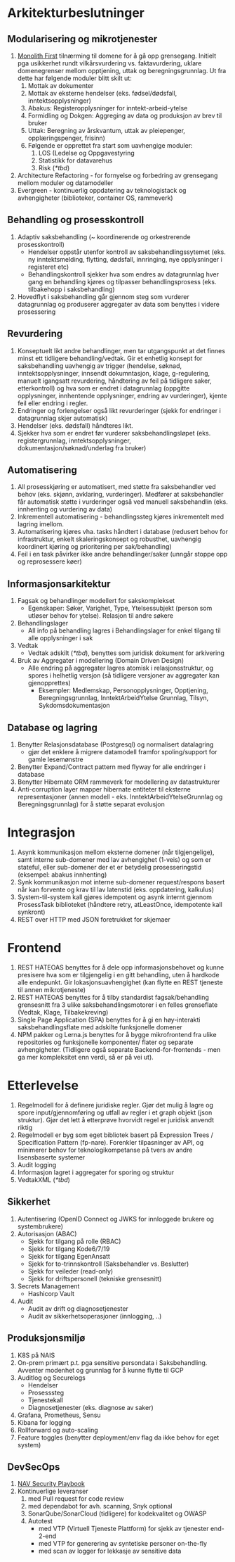 # Arkitekturbeslutninger


## Modularisering og mikrotjenester
1. [Monolith First](https://martinfowler.com/bliki/MonolithFirst.html) tilnærming til domene for å gå opp grensegang.  Initielt pga usikkerhet rundt vilkårsvurdering vs. faktavurdering, uklare domenegrenser mellom opptjening, uttak og beregningsgrunnlag.  Ut fra dette har følgende moduler blitt skilt ut:
    1. Mottak av dokumenter
    1. Mottak av eksterne hendelser (eks. fødsel/dødsfall, inntektsopplysninger)
    1. Abakus: Registeropplysninger for inntekt-arbeid-ytelse
    1. Formidling og Dokgen: Aggreging av data og produksjon av brev til bruker
    1. Uttak: Beregning av årskvantum, uttak av pleiepenger, opplæringspenger, frisinn)
    1. Følgende er opprettet fra start som uavhengige moduler:
        1. LOS (Ledelse og Oppgavestyring
        1. Statistikk for datavarehus
        1. Risk (*\*tbd*)
1. Architecture Refactoring - for fornyelse og forbedring av grensegang mellom moduler og datamodeller
1. Evergreen - kontinuerlig oppdatering av teknologistack og avhengigheter (biblioteker, container OS, rammeverk)

## Behandling og prosesskontroll
1. Adaptiv saksbehandling (~ koordinerende og orkestrerende prosesskontroll)
    - Hendelser oppstår utenfor kontroll av saksbehandlingssytemet (eks. ny inntektsmelding, flytting, dødsfall, innringing, nye opplysninger i registeret etc)
    - Behandlingskontroll sjekker hva som endres av datagrunnlag hver gang en behandling kjøres og tilpasser behandlingsprosess (eks. tilbakehopp i saksbehandling)
1. Hovedflyt i saksbehandling går gjennom steg som vurderer datagrunnlag og produserer aggregater av data som benyttes i videre prosessering

## Revurdering
1. Konseptuelt likt andre behandlinger, men tar utgangspunkt at det finnes minst ett tidligere behandling/vedtak. Gir et enhetlig konsept for saksbehandling uavhengig av trigger (hendelse, søknad, inntektsopplysninger, innsendt dokumntasjon, klage, g-regulering, manuelt igangsatt revurdering, håndtering av feil på tidligere saker, etterkontroll) og hva som er endret i datagrunnlag (oppgitte opplysninger, innhentende opplysninger, endring av vurderinger), kjente feil eller endring i regler.
1. Endringer og forlengelser også likt revurderinger (sjekk for endringer i datagrunnlag skjer automatisk)
1. Hendelser (eks. dødsfall) håndteres likt.
1. Sjekker hva som er endret før vurderer saksbehandlingsløpet (eks. registergrunnlag, inntektsopplysninger, dokumentasjon/søknad/underlag fra bruker)

## Automatisering
1. All prosesskjøring er automatisert, med støtte fra saksbehandler ved behov (eks. skjønn, avklaring, vurderinger).  Medfører at saksbehandler får automatisk støtte i vurderinger også ved manuell saksbehandlin (eks. innhenting og vurdering av data)
1. Inkrementell automatisering - behandlingssteg kjøres inkrementelt med lagring imellom.
1. Automatisering kjøres vha. tasks håndtert i database (redusert behov for infrastruktur, enkelt skaleringskonsept og robusthet, uavhengig koordinert kjøring og prioritering per sak/behandling)
1. Feil i en task påvirker ikke andre behandlinger/saker (unngår stoppe opp og reprosessere køer)


## Informasjonsarkitektur
1. Fagsak og behandlinger modellert for sakskomplekset
    -  Egenskaper:  Søker, Varighet, Type, Ytelsessubjekt (person som utløser behov for ytelse). Relasjon til andre søkere
1. Behandlingslager
    - All info på behandling lagres i Behandlingslager for enkel tilgang til alle opplysninger i sak
1. Vedtak
    - Vedtak adskilt (*\*tbd*), benyttes som juridisk dokument for arkivering
1. Bruk av Aggregater i modellering (Domain Driven Design)
    - Alle endring på aggregater lagres atomisk i relasjonsstruktur, og spores i helhetlig versjon (så tidligere versjoner av aggregater kan gjenopprettes)
        - Eksempler:  Medlemskap, Personopplysninger, Opptjening, Beregningsgrunnlag, InntektArbeidYtelse Grunnlag, Tilsyn, Sykdomsdokumentasjon

## Database og lagring
1. Benytter Relasjonsdatabase (Postgresql) og normalisert datalagring
    - gjør det enklere å migrere datamodell framfor spoling/support for gamle lesemønstre
1. Benytter Expand/Contract pattern med flyway for alle endringer i database
1. Benytter Hibernate ORM rammeverk for modellering av datastrukturer
1. Anti-corruption layer mapper hibernate entiteter til eksterne representasjoner (annen modell - eks. InntektArbeidYtelseGrunnlag og Beregningsgrunnlag) for å støtte separat evolusjon

# Integrasjon
1. Asynk kommunikasjon mellom eksterne domener (når tilgjengelige), samt interne sub-domener med lav avhengighet (1-veis) og som er stateful, eller sub-domener der et er betydelig prosesseringstid (eksempel: abakus innhenting)
1. Synk kommunikasjon mot interne sub-domener request/respons basert når kan forvente og krav til lav latenstid (eks. oppdatering, kalkulus)
1. System-til-system kall gjøres idempotent og asynk internt gjennom ProsessTask biblioteket (håndtere retry, atLeastOnce, idempotente kall synkront)
1. REST over HTTP med JSON foretrukket for skjemaer

# Frontend
1. REST HATEOAS benyttes for å dele opp informasjonsbehovet og kunne presisere hva som er tilgjengelig i en gitt behandling, uten å hardkode alle endepunkt.  Gir lokasjonsuavhengighet (kan flytte en REST tjeneste til annen mikrotjeneste)
1. REST HATEOAS benyttes for å tilby standardist fagsak/behandling grensesnitt fra 3 ulike saksbehandlingsmotorer i en felles grenseflate (Vedtak, Klage, Tilbakekreving)
1. Single Page Application (SPA) benyttes for å gi en høy-interakti saksbehandlingsflate med adskilte funksjonelle domener
1. NPM pakker og Lerna.js benyttes for å bygge mikrofrontend fra ulike repositories og funksjonelle komponenter/ flater og separate avhengigheter. (Tidligere også separate Backend-for-frontends - men ga mer kompleksitet enn verdi, så er på vei ut).


# Etterlevelse
1. Regelmodell for å definere juridiske regler.  Gjør det mulig å lagre og spore input/gjennomføring og utfall av regler i et graph objekt (json struktur).  Gjør det lett å etterprøve hvorvidt regel er juridisk anvendt riktig
1. Regelmodell er byg som eget bibliotek basert på Expression Trees / Specification Pattern (fp-nare).  Forenkler tilpasninger av API, og minimerer behov for teknologikompetanse på tvers av andre lisensbaserte systemer
1. Audit logging
1. Informasjon lagret i aggregater for sporing og struktur
1. VedtakXML (*\*tbd*)

## Sikkerhet
1. Autentisering (OpenID Connect og JWKS for innloggede brukere og systembrukere)
1. Autorisasjon (ABAC)
    - Sjekk for tilgang på rolle (RBAC)
    - Sjekk for tilgang Kode6/7/19
    - Sjekk for tilgang EgenAnsatt
    - Sjekk for to-trinnskontroll (Saksbehandler vs. Beslutter)
    - Sjekk for veileder (read-only)
    - Sjekk for driftspersonell (tekniske grensesnitt)
1. Secrets Management
    - Hashicorp Vault
1. Audit
    - Audit av drift og diagnosetjenester
    - Audit av sikkerhetsoperasjoner (innlogging, ..)

## Produksjonsmiljø
1. K8S på NAIS
1. On-prem primært p.t. pga sensitive persondata i Saksbehandling.  Avventer modenhet og grunnlag for å kunne flytte til GCP
1. Auditlog og Securelogs
    - Hendelser
    - Prosesssteg
    - Tjenestekall
    - Diagnosetjenester (eks. diagnose av saker)
1. Grafana, Prometheus, Sensu
1. Kibana for logging
1. Rollforward og auto-scaling
1. Feature toggles (benytter deployment/env flag da ikke behov for eget system)


## DevSecOps
1. [NAV Security Playbook](https://sikkerhet.nav.no/docs/)
1. Kontinuerlige leveranser
    1. med Pull request for code review
    1. med dependabot for avh. scanning, Snyk optional
    1. SonarQube/SonarCloud (tidligere) for kodekvalitet og OWASP
    1. Autotest
        - med VTP (Virtuell Tjeneste Plattform) for sjekk av tjenester end-2-end
        - med VTP for generering av syntetiske personer on-the-fly
        - med scan av logger for lekkasje av sensitive data
